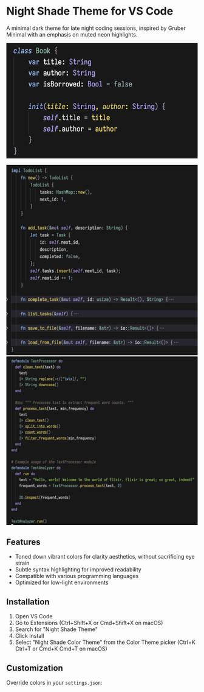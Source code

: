 # Night Shade Theme for VS Code

A minimal dark theme for late night coding sessions, inspired by Gruber Minimal with an emphasis on muted neon highlights.

![Screenshot 1](code-examples/screenshots/screenshot1.png)

![Screenshot 2](code-examples/screenshots/screenshot2.png) ![Screenshot 3](code-examples/screenshots/screenshot3.png)

## Features

- Toned down vibrant colors for clarity aesthetics, without sacrificing eye strain
- Subtle syntax highlighting for improved readability
- Compatible with various programming languages
- Optimized for low-light environments

## Installation

1. Open VS Code
2. Go to Extensions (Ctrl+Shift+X or Cmd+Shift+X on macOS)
3. Search for "Night Shade Theme"
4. Click Install
5. Select "Night Shade Color Theme" from the Color Theme picker (Ctrl+K Ctrl+T or Cmd+K Cmd+T on macOS)

## Customization

Override colors in your `settings.json`:
